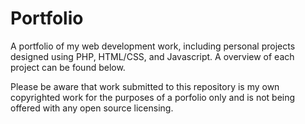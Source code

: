 # Portfolio
A portfolio of my web development work, including personal projects designed using PHP, HTML/CSS, and Javascript.  A overview of each project can be found below.

Please be aware that work submitted to this repository is my own copyrighted work for the purposes of a porfolio only and is not being offered with any open source licensing. 
